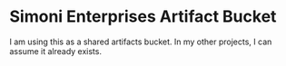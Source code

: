 # Simoni Enterprises Artifact Bucket

I am using this as a shared artifacts bucket. In my other projects, I can assume it already exists.
